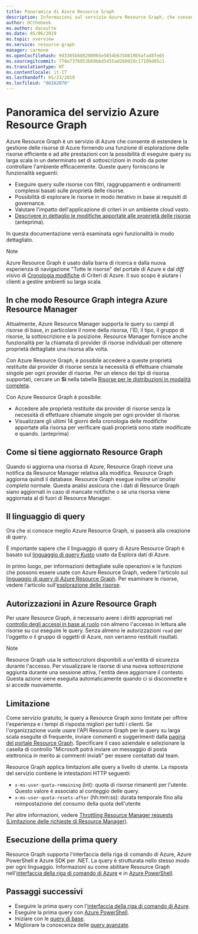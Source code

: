 ```yaml
---
title: Panoramica di Azure Resource Graph
description: Informazioni sul servizio Azure Resource Graph, che consente di eseguire query complesse sulle risorse su vasta scala.
author: DCtheGeek
ms.author: dacoulte
ms.date: 05/06/2019
ms.topic: overview
ms.service: resource-graph
manager: carmonm
ms.openlocfilehash: 9d3385b688208065e5854b6358819b5afad8fe65
ms.sourcegitcommit: 778e7376853b69bbd5455ad260d2dc17109d05c1
ms.translationtype: HT
ms.contentlocale: it-IT
ms.lasthandoff: 05/23/2019
ms.locfileid: "66162070"
---
```

# <a name="overview-of-the-azure-resource-graph-service"></a>Panoramica del servizio Azure Resource Graph

Azure Resource Graph è un servizio di Azure che consente di estendere la gestione delle risorse di Azure fornendo una funzione di esplorazione delle risorse efficiente e ad alte prestazioni con la possibilità di eseguire query su larga scala in un determinato set di sottoscrizioni in modo da poter controllare l'ambiente efficacemente. Queste query forniscono le funzionalità seguenti:

- Eseguire query sulle risorse con filtri, raggruppamenti e ordinamenti complessi basati sulle proprietà delle risorse.
- Possibilità di esplorare le risorse in modo iterativo in base ai requisiti di governance.
- Valutare l'impatto dell'applicazione di criteri in un ambiente cloud vasto.
- [Descrivere in dettaglio le modifiche apportate alle proprietà delle risorse](./how-to/get-resource-changes.md) (anteprima).

In questa documentazione verrà esaminata ogni funzionalità in modo dettagliato.

> [!NOTE]
> Azure Resource Graph è usato dalla barra di ricerca e dalla nuova esperienza di navigazione "Tutte le risorse" del portale di Azure e dal _diff visivo_ di [Cronologia modifiche](../policy/how-to/determine-non-compliance.md#change-history-preview)
>  di Criteri di Azure. Il suo scopo è aiutare i clienti a gestire ambienti su larga scala.

## <a name="how-does-resource-graph-complement-azure-resource-manager"></a>In che modo Resource Graph integra Azure Resource Manager

Attualmente, Azure Resource Manager supporta le query su campi di risorse di base, in particolare il nome della risorsa, l'ID, il tipo, il gruppo di risorse, la sottoscrizione e la posizione. Resource Manager fornisce anche funzionalità per la chiamata di provider di risorse individuali per ottenere proprietà dettagliate una risorsa alla volta.

Con Azure Resource Graph, è possibile accedere a queste proprietà restituite dai provider di risorse senza la necessità di effettuare chiamate singole per ogni provider di risorse. Per un elenco dei tipi di risorsa supportati, cercare un **Sì** nella tabella [Risorse per le distribuzioni in modalità completa](../../azure-resource-manager/complete-mode-deletion.md).

Con Azure Resource Graph è possibile:

- Accedere alle proprietà restituite dai provider di risorse senza la necessità di effettuare chiamate singole per ogni provider di risorse.
- Visualizzare gli ultimi 14 giorni della cronologia delle modifiche apportate alla risorsa per verificare quali proprietà sono state modificate e quando. (anteprima)

## <a name="how-resource-graph-is-kept-current"></a>Come si tiene aggiornato Resource Graph

Quando si aggiorna una risorsa di Azure, Resource Graph riceve una notifica da Resource Manager relativa alla modifica.
Resource Graph aggiorna quindi il database. Resource Graph esegue inoltre un'_analisi completa_ normale. Questa analisi assicura che i dati di Resource Graph siano aggiornati in caso di mancate notifiche o se una risorsa viene aggiornata al di fuori di Resource Manager.

## <a name="the-query-language"></a>Il linguaggio di query

Ora che si conosce meglio Azure Resource Graph, si passerà alla creazione di query.

È importante sapere che il linguaggio di query di Azure Resource Graph è basato sul [linguaggio di query Kusto](../../data-explorer/data-explorer-overview.md) usato da Esplora dati di Azure.

In primo luogo, per informazioni dettagliate sulle operazioni e le funzioni che possono essere usate con Azure Resource Graph, vedere l'articolo sul [linguaggio di query di Azure Resource Graph](./concepts/query-language.md).
Per esaminare le risorse, vedere l'articolo sull'[esplorazione delle risorse](./concepts/explore-resources.md).

## <a name="permissions-in-azure-resource-graph"></a>Autorizzazioni in Azure Resource Graph

Per usare Resource Graph, è necessario avere i diritti appropriati nel [controllo degli accessi in base al ruolo](../../role-based-access-control/overview.md) con almeno l'accesso in lettura alle risorse su cui eseguire le query. Senza almeno le autorizzazioni `read` per l'oggetto o il gruppo di oggetti di Azure, non verranno restituiti risultati.

> [!NOTE]
> Resource Graph usa le sottoscrizioni disponibili a un'entità di sicurezza durante l'accesso. Per visualizzare le risorse di una nuova sottoscrizione aggiunta durante una sessione attiva, l'entità deve aggiornare il contesto. Questa azione viene eseguita automaticamente quando ci si disconnette e si accede nuovamente.

## <a name="throttling"></a>Limitazione

Come servizio gratuito, le query a Resource Graph sono limitate per offrire l'esperienza e i tempi di risposta migliori per tutti i clienti. Se l'organizzazione vuole usare l'API Resource Graph per le query su larga scala eseguite di frequente, inviare commenti e suggerimenti dalla [pagina del portale Resource Graph](https://portal.azure.com/#blade/Microsoft_Azure_Policy/PolicyMenuBlade/ResourceGraph).
Specificare il caso aziendale e selezionare la casella di controllo "Microsoft potrà inviare un messaggio di posta elettronica in merito ai commenti inviati" per essere contattati dal team.

Resource Graph applica limitazioni alle query a livello di utente. La risposta del servizio contiene le intestazioni HTTP seguenti:

- `x-ms-user-quota-remaining` (int): quota di risorse rimanenti per l'utente. Questo valore è associato al conteggio delle query.
- `x-ms-user-quota-resets-after` (hh:mm:ss): durata temporale fino alla reimpostazione del consumo della quota dell'utente

Per altre informazioni, vedere [Throttling Resource Manager requests (Limitazione delle richieste di Resource Manager)](../../azure-resource-manager/resource-manager-request-limits.md).

## <a name="running-your-first-query"></a>Esecuzione della prima query

Resource Graph supporta l'interfaccia della riga di comando di Azure, Azure PowerShell e Azure SDK per .NET. La query è strutturata nello stesso modo per ogni linguaggio. Informazioni su come abilitare Resource Graph nell'[interfaccia della riga di comando di Azure](first-query-azurecli.md#add-the-resource-graph-extension) e in [Azure PowerShell](first-query-powershell.md#add-the-resource-graph-module).

## <a name="next-steps"></a>Passaggi successivi

- Eseguire la prima query con l'[interfaccia della riga di comando di Azure](first-query-azurecli.md).
- Eseguire la prima query con [Azure PowerShell](first-query-powershell.md).
- Iniziare con le [query di base](./samples/starter.md).
- Migliorare la conoscenza delle [query avanzate](./samples/advanced.md).